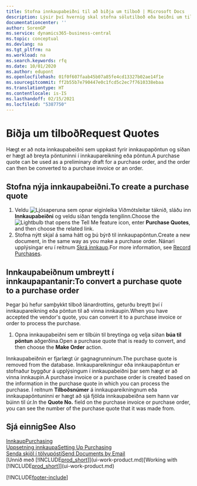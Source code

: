 ```yaml
---
title: Stofna innkaupabeiðni til að biðja um tilboð | Microsoft Docs
description: Lýsir því hvernig skal stofna sölutilboð eða beiðni um tilboð (RFQ) fylgiskjal, til að skrá tilboð til viðskiptamanns um að selja tilteknar vörur með tilteknum skilmálum.
documentationcenter: ''
author: SorenGP
ms.service: dynamics365-business-central
ms.topic: conceptual
ms.devlang: na
ms.tgt_pltfrm: na
ms.workload: na
ms.search.keywords: rfq
ms.date: 10/01/2020
ms.author: edupont
ms.openlocfilehash: 01f0f607faab45b07a85fe4cd13327b02ae14f1e
ms.sourcegitcommit: ff2b55b7e790447e0c1fcd5c2ec7f7610338ebaa
ms.translationtype: HT
ms.contentlocale: is-IS
ms.lasthandoff: 02/15/2021
ms.locfileid: "5387750"
---
```

# <a name="request-quotes"></a><span data-ttu-id="2b33c-103">Biðja um tilboð</span><span class="sxs-lookup"><span data-stu-id="2b33c-103">Request Quotes</span></span>
<span data-ttu-id="2b33c-104">Hægt er að nota innkaupabeiðni sem uppkast fyrir innkaupapöntun og síðan er hægt að breyta pöntuninni í innkaupareikning eða pöntun.</span><span class="sxs-lookup"><span data-stu-id="2b33c-104">A purchase quote can be used as a preliminary draft for a purchase order, and the order can then be converted to a purchase invoice or an order.</span></span>


## <a name="to-create-a-purchase-quote"></a><span data-ttu-id="2b33c-105">Stofna nýja innkaupabeiðni.</span><span class="sxs-lookup"><span data-stu-id="2b33c-105">To create a purchase quote</span></span>
1. <span data-ttu-id="2b33c-106">Veldu ![Ljósaperuna sem opnar eiginleika Viðmótsleitar](media/ui-search/search_small.png "Segðu mér hvað þú vilt gera") táknið, sláðu inn **Innkaupabeiðni** og veldu síðan tengda tengilinn.</span><span class="sxs-lookup"><span data-stu-id="2b33c-106">Choose the ![Lightbulb that opens the Tell Me feature](media/ui-search/search_small.png "Tell me what you want to do") icon, enter **Purchase Quotes**, and then choose the related link.</span></span>
2. <span data-ttu-id="2b33c-107">Stofna nýtt skjal á sama hátt og þú býrð til innkaupapöntun.</span><span class="sxs-lookup"><span data-stu-id="2b33c-107">Create a new document, in the same way as you make a purchase order.</span></span> <span data-ttu-id="2b33c-108">Nánari upplýsingar eru í reitnum [Skrá innkaup](purchasing-how-record-purchases.md).</span><span class="sxs-lookup"><span data-stu-id="2b33c-108">For more information, see [Record Purchases](purchasing-how-record-purchases.md).</span></span>

## <a name="to-convert-a-purchase-quote-to-a-purchase-order"></a><span data-ttu-id="2b33c-109">Innkaupabeiðnum umbreytt í innkaupapantanir:</span><span class="sxs-lookup"><span data-stu-id="2b33c-109">To convert a purchase quote to a purchase order</span></span>
<span data-ttu-id="2b33c-110">Þegar þú hefur samþykkt tilboð lánardrottins, geturðu breytt því í innkaupareikning eða pöntun til að vinna innkaupin.</span><span class="sxs-lookup"><span data-stu-id="2b33c-110">When you have accepted the vendor's quote, you can convert it to a purchase invoice or order to process the purchase.</span></span>

1. <span data-ttu-id="2b33c-111">Opna innkaupabeiðni sem er tilbúin til breytinga og velja síðan **búa til pöntun** aðgerðina.</span><span class="sxs-lookup"><span data-stu-id="2b33c-111">Open a purchase quote that is ready to convert, and then choose the **Make Order** action.</span></span>

<span data-ttu-id="2b33c-112">Innkaupabeiðnin er fjarlægt úr gagnagrunninum.</span><span class="sxs-lookup"><span data-stu-id="2b33c-112">The purchase quote is removed from the database.</span></span> <span data-ttu-id="2b33c-113">Innkaupareikningur eða innkaupapöntun er stofnaður byggður á upplýsingum í innkaupabeiðni þar sem hægt er að vinna innkaupin.</span><span class="sxs-lookup"><span data-stu-id="2b33c-113">A purchase invoice or a purchase order is created based on the information in the purchase quote in which you can process the purchase.</span></span> <span data-ttu-id="2b33c-114">Í reitnum **Tilboðsnúmer** á innkaupareikningnum eða innkaupapöntuninni er hægt að sjá fjölda innkaupabeiðna sem hann var búinn til úr.</span><span class="sxs-lookup"><span data-stu-id="2b33c-114">In the **Quote No.** field on the purchase invoice or purchase order, you can see the number of the purchase quote that it was made from.</span></span>

## <a name="see-also"></a><span data-ttu-id="2b33c-115">Sjá einnig</span><span class="sxs-lookup"><span data-stu-id="2b33c-115">See Also</span></span>
[<span data-ttu-id="2b33c-116">Innkaup</span><span class="sxs-lookup"><span data-stu-id="2b33c-116">Purchasing</span></span>](purchasing-manage-purchasing.md)  
[<span data-ttu-id="2b33c-117">Uppsetning innkaupa</span><span class="sxs-lookup"><span data-stu-id="2b33c-117">Setting Up Purchasing</span></span>](purchasing-setup-purchasing.md)  
[<span data-ttu-id="2b33c-118">Senda skjöl í tölvupósti</span><span class="sxs-lookup"><span data-stu-id="2b33c-118">Send Documents by Email</span></span>](ui-how-send-documents-email.md)  
<span data-ttu-id="2b33c-119">[Unnið með [!INCLUDE[prod_short](includes/prod_short.md)]](ui-work-product.md)</span><span class="sxs-lookup"><span data-stu-id="2b33c-119">[Working with [!INCLUDE[prod_short](includes/prod_short.md)]](ui-work-product.md)</span></span>


[!INCLUDE[footer-include](includes/footer-banner.md)]